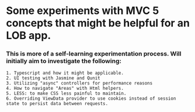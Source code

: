 # Some experiments with MVC 5 concepts that might be helpful for an LOB app.

### This is more of a self-learning experimentation process. Will initially aim to investigate the following:

	1. Typescript and how it might be applicable.
	2. UI testing with Jasmine and Qunit
	3. Utilizing "async" controllers for performance reasons
	4. How to navigate "Areas" with Html helpers.
	5. LESS: to make CSS less painful to maintain.
	6. Overriding ViewData provider to use cookies instead of session state to persist data between requests.

